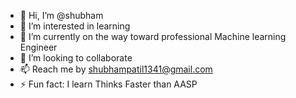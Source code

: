 - 👋 Hi, I’m @shubham
- 👀 I’m interested in learning  
- 🌱 I’m currently on the way toward professional Machine learning Engineer 
- 💞️ I’m looking to collaborate
- 📫 Reach me by shubhampatil1341@gmail.com
- ⚡ Fun fact: I learn Thinks Faster than AASP


